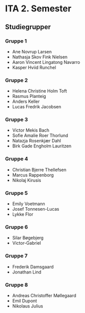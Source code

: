 # ITA 2. Semester



## Studiegrupper



### Gruppe 1

- Ane Novrup Larsen
- Nathasja Skov Fink Nielsen
- Aaron Vincent Lingatong Navarro
- Kasper Hviid Runchel



### Gruppe 2

- Helena Christine Holm Toft
- Rasmus Planteig
- Anders Keller
- Lucas Fredrik Jacobsen



### Gruppe 3

- Victor Mekis Bach
- Sofie Amalie Roer Thorlund
- Natazja Rosenkjær Dahl
- Birk Gade Engholm Lauritzen



### Gruppe 4

- Christian Bjerre Thellefsen
- Marcus Rappenborg
- Nikolaj Kirusis



### Gruppe 5

- Emily Voetmann
- Josef Tonnesen-Lucas
- Lykke Flor



### Gruppe 6

- Silar Bøgebjerg
- Victor-Gabriel



### Gruppe 7

- Frederik Damsgaard
- Jonathan Lind



### Gruppe 8

- Andreas Christoffer Møllegaard
- Emil Dupont
- Nikolaus Julius

 

<!--

### Mangler

- Adam fordsmand
- Mathias
- Marc

-->
